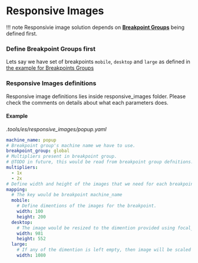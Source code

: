 # Responsive Images

!!! note
    Responsivie image solution depends on **[Breakpoint Groups](/configurations/breakpoint_groups/)** being defined first. 

### Define Breakpoint Groups first

Lets say we have set of breakpoints `mobile`, `desktop` and `large` as defined in [the example for Breakpoints Groups](/configurations/breakpoint_groups/#example)

### Responsive Images definitions

Responsive image definitions lies inside responsive_images folder. Please check the comments on details about what each parameters does.

#### Example

_.tools/es/responsive_images/popup.yaml_

```yaml
machine_name: popup
# Breakpoint group's machine name we have to use. 
breakpoint_group: global
# Multipliers present in breakpoint group. 
# @TODO in future, this would be read from breakpoint group defnitions.
multipliers:
  - 1x
  - 2x
# Define width and height of the images that we need for each breakpoint.
mapping:
  # The key would be breakpoint machine_name
  mobile:
    # Define dimentions of the images for the breakpoint.
    width: 100
    height: 200
  desktop:
    # The image would be resized to the dimention provided using focal_point_scale_and_crop effect.
    width: 981
    height: 552
  large:
    # If any of the dimention is left empty, then image will be scaled to that dimension.
    width: 1080
```



